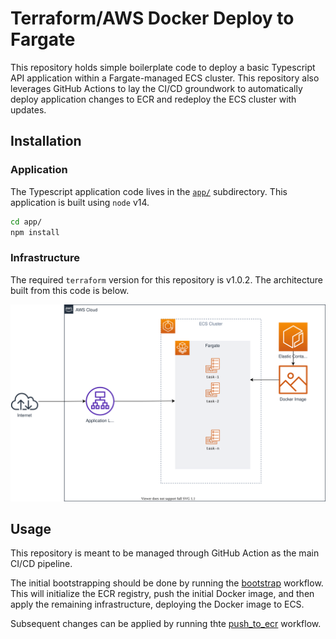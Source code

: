 # Terraform/AWS Docker Deploy to Fargate

This repository holds simple boilerplate code to deploy a basic Typescript API application within a Fargate-managed ECS cluster.
This repository also leverages GitHub Actions to lay the CI/CD groundwork to automatically deploy application changes to ECR and redeploy the ECS cluster with updates.

## Installation

### Application

The Typescript application code lives in the [`app/`](app/) subdirectory. This application is built using `node` v14.

```bash
cd app/
npm install
```

### Infrastructure

The required `terraform` version for this repository is v1.0.2. The architecture built from this code is below.

![](assets/architecture/architecture.svg)

## Usage

This repository is meant to be managed through GitHub Action as the main CI/CD pipeline.

The initial bootstrapping should be done by running the [bootstrap](.github/workflows/bootstrap.yml) workflow. This will initialize the ECR registry, push the initial Docker image, and then apply the remaining infrastructure, deploying the Docker image to ECS.

Subsequent changes can be applied by running thte [push_to_ecr](.github/workflows/push_to_ecr.yml) workflow.
